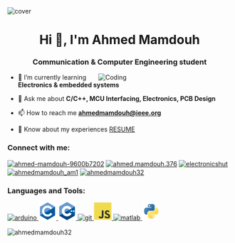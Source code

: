 <img src="https://i0.wp.com/www.bvm.co.uk/wp-content/uploads/2021/07/jetway-arm-embedded-systems.jpg?resize=1140%2C641&ssl=1" alt="cover" height ="400" width = "1200"/>

<h1 align="center">Hi 👋, I'm Ahmed Mamdouh</h1>
<h3 align="center">Communication & Computer Engineering student</h3>

<img align="right" alt="Coding" width="300" src="https://encrypted-tbn0.gstatic.com/images?q=tbn:ANd9GcRZZtGfVH86uTqjYzTqQqmu1bq3mKffI9N5XYx-N0WZHA&s">

- 🌱 I’m currently learning **Electronics & embedded systems**

- 💬 Ask me about **C/C++, MCU Interfacing, Electronics, PCB Design**

- 📫 How to reach me **ahmedmamdouh@ieee.org**

- 📄 Know about my experiences [RESUME](https://drive.google.com/file/d/1MVwoe_ujUSh2OWVXP0wse3n-L5VgK9a3/view?usp=drive_link)
  
<h3 align="left">Connect with me:</h3>
<p align="left">
<a href="https://linkedin.com/in/ahmed-mamdouh-9600b7202" target="blank"><img align="center" src="https://raw.githubusercontent.com/rahuldkjain/github-profile-readme-generator/master/src/images/icons/Social/linked-in-alt.svg" alt="ahmed-mamdouh-9600b7202" height="30" width="40" /></a>
<a href="https://fb.com/ahmed.mamdouh.376" target="blank"><img align="center" src="https://raw.githubusercontent.com/rahuldkjain/github-profile-readme-generator/master/src/images/icons/Social/facebook.svg" alt="ahmed.mamdouh.376" height="30" width="40" /></a>
<a href="https://www.youtube.com/@electronicshut" target="blank"><img align="center" src="https://raw.githubusercontent.com/rahuldkjain/github-profile-readme-generator/master/src/images/icons/Social/youtube.svg" alt="electronicshut" height="30" width="40" /></a>
<a href="https://www.hackerrank.com/ahmedmamdouh_am1" target="blank"><img align="center" src="https://raw.githubusercontent.com/rahuldkjain/github-profile-readme-generator/master/src/images/icons/Social/hackerrank.svg" alt="ahmedmamdouh_am1" height="30" width="40" /></a>
<a href="https://codeforces.com/profile/ahmedmamdouh32" target="blank"><img align="center" src="https://raw.githubusercontent.com/rahuldkjain/github-profile-readme-generator/master/src/images/icons/Social/codeforces.svg" alt="ahmedmamdouh32" height="30" width="40" /></a>
</p>

<h3 align="left">Languages and Tools:</h3>
<p align="left"> <a href="https://www.arduino.cc/" target="_blank" rel="noreferrer"> <img src="https://cdn.worldvectorlogo.com/logos/arduino-1.svg" alt="arduino" width="40" height="40"/> </a> <a href="https://www.cprogramming.com/" target="_blank" rel="noreferrer"> <img src="https://raw.githubusercontent.com/devicons/devicon/master/icons/c/c-original.svg" alt="c" width="40" height="40"/> </a> <a href="https://www.w3schools.com/cpp/" target="_blank" rel="noreferrer"> <img src="https://raw.githubusercontent.com/devicons/devicon/master/icons/cplusplus/cplusplus-original.svg" alt="cplusplus" width="40" height="40"/> </a> <a href="https://git-scm.com/" target="_blank" rel="noreferrer"> <img src="https://www.vectorlogo.zone/logos/git-scm/git-scm-icon.svg" alt="git" width="40" height="40"/> </a> <a href="https://developer.mozilla.org/en-US/docs/Web/JavaScript" target="_blank" rel="noreferrer"> <img src="https://raw.githubusercontent.com/devicons/devicon/master/icons/javascript/javascript-original.svg" alt="javascript" width="40" height="40"/> </a> <a href="https://www.mathworks.com/" target="_blank" rel="noreferrer"> <img src="https://upload.wikimedia.org/wikipedia/commons/2/21/Matlab_Logo.png" alt="matlab" width="40" height="40"/> </a> <a href="https://www.python.org" target="_blank" rel="noreferrer"> <img src="https://raw.githubusercontent.com/devicons/devicon/master/icons/python/python-original.svg" alt="python" width="40" height="40"/> </a> </p>

<p><img align="center" src="https://github-readme-stats.vercel.app/api/top-langs?username=ahmedmamdouh32&show_icons=true&locale=en&layout=compact" alt="ahmedmamdouh32" /></p>
